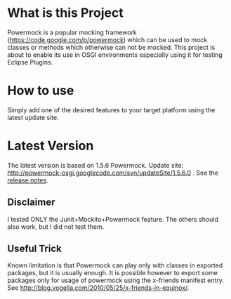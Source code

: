 # What is this Project #
Powermock is a popular mocking framework (https://code.google.com/p/powermock) which can be used to mock classes or methods which otherwise can not be mocked. This project is about to enable its use in OSGI environments especially using it for testing Eclipse Plugins.

# How to use #

Simply add one of the desired features to your target platform using the latest update site.

# Latest Version #

The latest version is based on 1.5.6 Powermock. Update site:  http://powermock-osgi.googlecode.com/svn/updateSite/1.5.6.0 . See the [release notes](https://code.google.com/p/powermock-osgi/wiki/ReleaseNotes).

## Disclaimer ##
I tested ONLY the Junit+Mockito+Powermock feature. The others should also work, but I did not test them.

## Useful Trick ##

Known limitation is that Powermock can play only with classes in exported packages, but it is usually enough. It is possible however to export some packages only for usage of powermock using the x-friends manifest entry. See http://blog.vogella.com/2010/05/25/x-friends-in-equinox/.